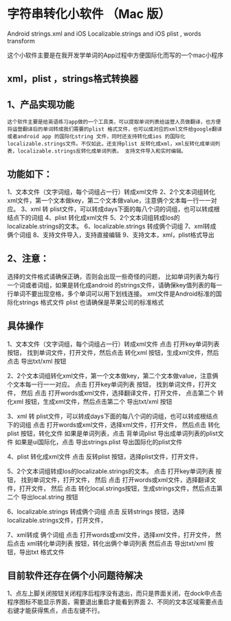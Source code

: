 # 字符串转化小软件 （Mac 版）
Android strings.xml  and iOS Localizable.strings and iOS  plist , words  transform

这个小软件主要是在我开发学单词的App过程中方便国际化而写的一个mac小程序



## xml，plist ，strings格式转换器


## 1、产品实现功能
	这个软件主要是给英语练习app做的一个工具类，可以提取单词列表给运营人员做翻译，也方便将运营翻译后的单词转成我们需要的plist 格式文件，也可以成对应的xml文件给google翻译或者android app 的国际化string 文件，同时还支持转化成ios 的国际化localizable.strings文件。不仅如此，还支持plist 反转化成xml，xml反转化成单词列表，localizable.strings反转化成单词列表。 支持文件导入和实时编辑。

## 功能如下：
1、文本文件（文字词组，每个词组占一行）转成xml文件
2、2个文本词组转化xml文件，第一个文本做key，第二个文本做value，注意俩个文本每一行一一对应。
3、xml 转 plist文件，可以转成days下面的每八个词的词组，也可以转成根结点下的词组
4、plist 转化成xml文件
5、2个文本词组转成Ios的localizable.strings的文本。
6、localizable.strings 转成俩个词组
7、xml转成 俩个词组
8、支持文件导入，支持直接编辑
9、支持文本，xml，plist格式导出

## 2、注意：
选择的文件格式请确保正确，否则会出现一些奇怪的问题，
比如单词列表为每行一个词或者词组，如果是转化成android 的strings文件，请确保key值列表的每一行单词不要出现空格，多个单词可以用下划线连接。
xml文件是Android标准的国际化strings 格式文件
plist 也请确保是苹果公司的标准格式

## 具体操作
1、文本文件（文字词组，每个词组占一行）转成xml文件
 点击 打开key单词列表 按钮， 找到单词文件，打开文件，然后点击 转化xml 按钮，生成xml文件，然后点击 导出txt/xml 按钮

2、2个文本词组转化xml文件，第一个文本做key，第二个文本做value，注意俩个文本每一行一一对应。
 点击 打开key单词列表 按钮， 找到单词文件，打开文件，
然后 点击 打开words或xml文件，选择翻译文件，打开文件，
点击第二个 转化xml 按钮，生成xml文件，然后点击第二个 导出txt/xml 按钮

3、xml 转 plist文件，可以转成days下面的每八个词的词组，也可以转成根结点下的词组
点击 打开words或xml文件，选择xml文件，打开文件，
然后点击 转化plist 按钮，转化文件
如果是单词列表，点击 背单词plist 导出成单词列表的plist文件
如果是ui国际化，点击 导出strings.plist 导出国际化的plist文件

4、plist 转化成xml文件
点击 反转plist 按钮，选择plist文件，打开文件，

5、2个文本词组转成Ios的localizable.strings的文本。
 点击 打开key单词列表 按钮， 找到单词文件，打开文件，
然后 点击 打开words或xml文件，选择翻译文件，打开文件，
然后 点击 转化local.strings按钮，生成strings文件，然后点击第二个 导出local.string 按钮

6、localizable.strings 转成俩个词组
点击 反转strings 按钮，选择localizable.strings文件，打开文件，

7、xml转成 俩个词组
点击 打开words或xml文件，选择xml文件，打开文件，
然后点击 xml转化单词列表 按钮，转化出俩个单词列表
然后点击 导出txt/xml 按钮，导出txt 格式文件

## 目前软件还存在俩个小问题待解决
1、点左上脚关闭按钮关闭程序后程序没有退出，而只是界面关闭，在dock中点击程序图标不能显示界面，需要退出重启才能看到界面
2、不同的文本区域需要点击右键才能获得焦点，点击左键不行。



